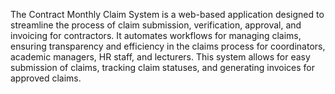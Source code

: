 The Contract Monthly Claim System is a web-based application designed to streamline the process of claim submission, verification, approval, and invoicing for contractors.
It automates workflows for managing claims, ensuring transparency and efficiency in the claims process for coordinators, academic managers, HR staff, and lecturers.
This system allows for easy submission of claims, tracking claim statuses, and generating invoices for approved claims.

